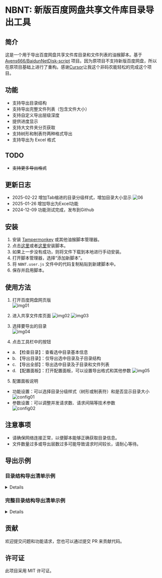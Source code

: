 # NBNT: 新版百度网盘共享文件库目录导出工具

## 简介

这是一个用于导出百度网盘共享文件库目录和文件列表的油猴脚本。基于 [Avens666/BaidunNetDisk-script](https://github.com/Avens666/BaidunNetDisk-script) 项目。因为原项目不支持新版百度网盘，所以在原项目基础上进行了重构。感谢[Cursor](https://www.cursor.com/)让我这个非码农能轻松的完成这个项目。

## 功能

- 支持导出目录结构
- 支持导出完整文件列表（包含文件大小）
- 支持自定义导出层级深度
- 提供进度显示
- 支持大文件夹分页获取
- 支持树形和制表符两种格式导出
- 支持导出为 Excel 格式

## TODO

- ~~支持更多导出格式~~

## 更新日志

- 2025-02-22 增加Tab缩进的目录分级样式，增加目录大小显示
            ![06](https://raw.githubusercontent.com/ujincn/NBNT/v2/imgs/06.webp)
- 2025-01-26 增加导出为Excel功能
- 2024-12-09 功能测试完成，发布到Github

## 安装

1. 安装 [Tampermonkey](https://www.tampermonkey.net/) 或其他油猴脚本管理器。
2. 点击[这里](https://raw.githubusercontent.com/ujincn/NBNT/v2/NBNT.user.js)或者[这里](https://update.greasyfork.org/scripts/520280/NBNT%3A%20%E6%96%B0%E7%89%88%E7%99%BE%E5%BA%A6%E7%BD%91%E7%9B%98%E5%85%B1%E4%BA%AB%E6%96%87%E4%BB%B6%E5%BA%93%E7%9B%AE%E5%BD%95%E5%AF%BC%E5%87%BA%E5%B7%A5%E5%85%B7.user.js)安装脚本。
3. 如果上一步没有成功，则将文件下载到本地进行手动安装。
4. 打开脚本管理器，选择“添加新脚本”。
5. 将 `NBNT.user.js` 文件中的代码复制粘贴到新建脚本中。
6. 保存并启用脚本。

## 使用方法

1. 打开百度网盘网页版  
![img01](https://raw.githubusercontent.com/ujincn/NBNT/v2/imgs/01.png)  

2. 进入共享文件库页面
![img02](https://raw.githubusercontent.com/ujincn/NBNT/v2/imgs/02.png)  ![img03](https://raw.githubusercontent.com/ujincn/NBNT/v2/imgs/03.png)

3. 选择要导出的目录  
![img04](https://raw.githubusercontent.com/ujincn/NBNT/v2/imgs/04.png)

4. 点击工具栏中的按钮  
- a. 【检查目录】：查看选中目录基本信息
- b. 【导出目录】：仅导出选中目录及子目录结构
- c. 【导出全部】：导出选中目录及子目录和文件列表
- d. 【配置面板】：打开配置面板，可以设置导出格式和其他参数
![img05](https://raw.githubusercontent.com/ujincn/NBNT/v2/imgs/05.png)

5. 配置面板说明
- 功能设置：可以选择目录分级样式（树形或制表符）和是否显示目录大小  
![config01](https://raw.githubusercontent.com/ujincn/NBNT/v2/imgs/config01.png)  
- 参数设置：可以调整并发请求数、请求间隔等技术参数  
![config02](https://raw.githubusercontent.com/ujincn/NBNT/v2/imgs/config02.png)

## 注意事项

- 请确保网络连接正常，以便脚本能够正确获取目录信息。
- 文件数量过多或导出层数过多可能导致请求时间较长，请耐心等待。


## 导出示例

### 目录结构导出清单示例
<details>

```
目录结构导出清单示例
导出时间：2024/3/14 15:30:25
根目录：【教程资源】
==================================================

【教程资源】
├── 编程开发
│   ├── Python基础教程
│   ├── Web前端开发
│   │   ├── HTML+CSS教程
│   │   ├── JavaScript进阶
│   │   └── Vue.js实战
│   └── 数据库教程
├── 设计资源
│   ├── PS教程
│   └── UI设计
└── 办公软件
    ├── Excel教程
    └── PPT模板

==================================================
统计信息：
目录数量：10 个
格式化耗时：0.00 秒
总处理耗时：5.40 秒
```
</details>

### 完整目录结构导出清单示例
<details>

```
完整目录结构导出清单示例
导出时间：2024/3/14 15:31:10
根目录：【教程资源】
==================================================

【教程资源】/
├── 编程开发/
│   ├── Python基础教程/
│   │   ├── 第1章 Python入门.pdf (15.2 MB)
│   │   ├── 第2章 数据类型.pdf (12.8 MB)
│   │   └── 课程源代码.zip (2.5 MB)
│   ├── Web前端开发/
│   │   ├── HTML+CSS教程/
│   │   │   ├── 基础教程.pdf (8.6 MB)
│   │   │   └── 示例代码.zip (1.2 MB)
│   │   └── JavaScript进阶/
│   │       ├── ES6新特性.pdf (5.8 MB)
│   │       └── 实例代码.zip (890 KB)
│   └── 数据库教程/
│       ├── MySQL基础.pdf (18.3 MB)
│       └── 练习题.doc (2.1 MB)
└── 设计资源/
    ├── PS教程/
    │   ├── PS基础操作.mp4 (156.8 MB)
    │   └── 素材.zip (85.2 MB)
    └── UI设计/
        ├── 设计规范.pdf (12.5 MB)
        └── 案例源文件.psd (245.6 MB)

==================================================
统计信息：
目录数量：8
文件数量：12
文件大小：567.5 MB
处理总计：20 个项目
格式化耗时：0.15 秒
总处理耗时：25.32 秒
```
</details>


## 贡献

欢迎提交问题和功能请求，您也可以通过提交 PR 来贡献代码。

## 许可证

此项目采用 MIT 许可证。
